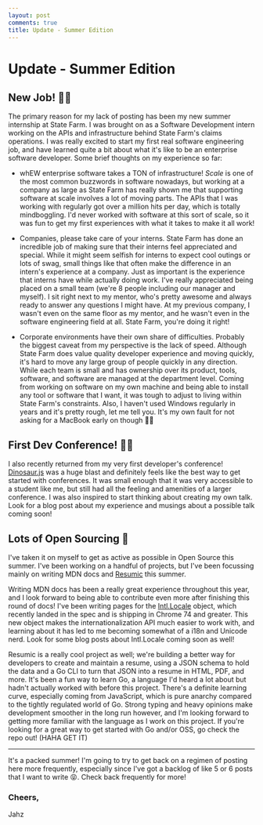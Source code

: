 ```yaml
---
layout: post
comments: true
title: Update - Summer Edition
---
```


# Update - Summer Edition

## New Job! 👨‍💻

The primary reason for my lack of posting has been my new summer internship at State Farm. I was brought on as a Software Development intern working on the APIs and infrastructure behind State Farm's claims operations. I was really excited to start my first real software engineering job, and have learned quite a bit about what it's like to be an enterprise software developer. Some brief thoughts on my experience so far:

-   whEW enterprise software takes a TON of infrastructure! _Scale_ is one of the most common buzzwords in software nowadays, but working at a company as large as State Farm has really shown me that supporting software at scale involves a lot of moving parts. The APIs that I was working with regularly got over a million hits per day, which is totally mindboggling. I'd never worked with software at this sort of scale, so it was fun to get my first experiences with what it takes to make it all work!

-   Companies, please take care of your interns. State Farm has done an incredible job of making sure that their interns feel appreciated and special. While it might seem selfish for interns to expect cool outings or lots of swag, small things like that often make the difference in an intern's experience at a company. Just as important is the experience that interns have while actually doing work. I've really appreciated being placed on a small team (we're 8 people including our manager and myself). I sit right next to my mentor, who's pretty awesome and always ready to answer any questions I might have. At my previous company, I wasn't even on the same floor as my mentor, and he wasn't even in the software engineering field at all. State Farm, you're doing it right!

-   Corporate environments have their own share of difficulties. Probably the biggest caveat from my perspective is the lack of speed. Although State Farm does value quality developer experience and moving quickly, it's hard to move any large group of people quickly in any direction. While each team is small and has ownership over its product, tools, software, and software are managed at the department level. Coming from working on software on my own machine and being able to install any tool or software that I want, it was tough to adjust to living within State Farm's constraints. Also, I haven't used Windows regularly in years and it's pretty rough, let me tell you. It's my own fault for not asking for a MacBook early on though 🤦‍♂️

## First Dev Conference! 👨‍💻

I also recently returned from my very first developer's conference! [Dinosaur.js](https://dinosaurjs.org/) was a huge blast and definitely feels like the best way to get started with conferences. It was small enough that it was very accessible to a student like me, but still had all the feeling and amenities of a larger conference. I was also inspired to start thinking about creating my own talk. Look for a blog post about my experience and musings about a possible talk coming soon!

## Lots of Open Sourcing 🚀

I've taken it on myself to get as active as possible in Open Source this summer. I've been working on a handful of projects, but I've been focussing mainly on writing MDN docs and [Resumic](https://github.com/resumic/schema) this summer.

Writing MDN docs has been a really great experience throughout this year, and I look forward to being able to contribute even more after finishing this round of docs! I've been writing pages for the [Intl.Locale](https://developer.mozilla.org/en-US/docs/Web/JavaScript/Reference/Global_Objects/Locale) object, which recently landed in the spec and is shipping in Chrome 74 and greater. This new object makes the internationalization API much easier to work with, and learning about it has led to me becoming somewhat of a i18n and Unicode nerd. Look for some blog posts about Intl.Locale coming soon as well!

Resumic is a really cool project as well; we're building a better way for developers to create and maintain a resume, using a JSON schema to hold the data and a Go CLI to turn that JSON into a resume in HTML, PDF, and more. It's been a fun way to learn Go, a language I'd heard a lot about but hadn't actually worked with before this project. There's a definite learning curve, especially coming from JavaScript, which is pure anarchy compared to the tightly regulated world of Go. Strong typing and heavy opinions make development smoother in the long run however, and I'm looking forward to getting more familiar with the language as I work on this project. If you're looking for a great way to get started with Go and/or OSS, go check the repo out! (HAHA GET IT)

---

It's a packed summer! I'm going to try to get back on a regimen of posting here more frequently, especially since I've got a backlog of like 5 or 6 posts that I want to write 😝. Check back frequently for more!

### Cheers,

Jahz
